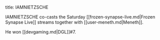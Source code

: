 title: IAMNIETZSCHE

IAMNIETZSCHE co-casts the Saturday [[frozen-synapse-live.md|Frozen Synapse Live]] streams together with [[user-meneth.md|Meneth]].

He won [[devgaming.md|DGL]]#7.

<!-- 
NewPP limit report
Preprocessor node count: 1/1000000
Post‐expand include size: 0/2097152 bytes
Template argument size: 0/2097152 bytes
Expensive parser function count: 0/100
-->

<!-- Saved in parser cache with key fs_error420_com:pcache:idhash:249-0!*!0!*!*!*!* and timestamp 20140723015112 -->